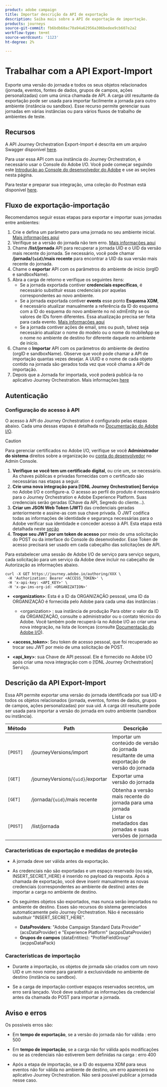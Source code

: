 ```yaml
---
product: adobe campaign
title: Importar descrição da API de exportação
description: Saiba mais sobre a API de exportação de importação.
products: journeys
source-git-commit: fb6bdb60ac70a94a62956a306bedee9cb607e2a2
workflow-type: tm+mt
source-wordcount: '1123'
ht-degree: 2%

---
```



# Trabalhar com a API Export-Import

Exporte uma versão do jornada e todos os seus objetos relacionados (jornada, eventos, fontes de dados, grupos de campos, ações personalizadas) com uma única chamada de API. A carga útil resultante da exportação pode ser usada para importar facilmente a jornada para outro ambiente (instância ou sandbox).
Esse recurso permite gerenciar suas jornadas em várias instâncias ou para vários fluxos de trabalho de ambientes de teste.


## Recursos

A API Journey Orchestration Export-Import é descrita em um arquivo Swagger disponível [here](https://adobedocs.github.io/JourneyAPI/docs/).

Para usar essa API com sua instância do Journey Orchestration, é necessário usar o Console do Adobe I/O. Você pode começar seguindo este [Introdução ao Console do desenvolvedor do Adobe](https://www.adobe.io/apis/experienceplatform/console/docs.html#!AdobeDocs/adobeio-console/master/getting-started.md) e use as seções nesta página.

Para testar e preparar sua integração, uma coleção do Postman está disponível [here](https://raw.githubusercontent.com/AdobeDocs/JourneyAPI/master/postman-collections/Journey-Orchestration_Export-import-API_postman-collection.json).


## Fluxo de exportação-importação

Recomendamos seguir essas etapas para exportar e importar suas jornadas entre ambientes:

1. Crie e defina um parâmetro para uma jornada no seu ambiente inicial. [Mais informações aqui](https://experienceleague.adobe.com/docs/journeys/using/building-journeys/about-journey-building/journey.html)
1. Verifique se a versão do jornada não tem erro. [Mais informações aqui](https://experienceleague.adobe.com/docs/journeys/using/building-journeys/testing-the-journey.html)
1. Chame **/list/jornada** API para recuperar a jornada UID e o UID da versão mais recente do jornada. Se necessário, você pode chamar **/jornada/`{uid}`/mais recente** para encontrar a UID da sua versão mais recente do jornada.
1. Chame o **exportar** API com os parâmetros do ambiente de início (orgID e sandboxName).
1. Abra a carga de retorno e verifique os seguintes itens:
   * Se a jornada exportada contiver **credenciais específicas**, é necessário substituir essas credenciais por aquelas correspondentes ao novo ambiente.
   * Se a jornada exportada contiver **events** esse ponto **Esquema XDM**, é necessário atualizar manualmente a referência da ID do esquema com a ID do esquema do novo ambiente no nó xdmEntity se os valores de IDs forem diferentes. Essa atualização precisa ser feita para cada evento. [Mais informações aqui](https://experienceleague.adobe.com/docs/journeys/using/events-journeys/experience-event-schema.html)
   * Se a jornada contiver ações de email, sms ou push, talvez seja necessário atualizar o nome do modelo ou o nome do mobileApp se o nome no ambiente de destino for diferente daquele no ambiente de início.
1. Chame o **Importar** API com os parâmetros do ambiente de destino (orgID e sandboxName). Observe que você pode chamar a API de importação quantas vezes desejar. A UUID e o nome de cada objeto contido na jornada são gerados toda vez que você chama a API de importação.
1. Depois que a Jornada for importada, você poderá publicá-la no aplicativo Journey Orchestration. Mais informações [here](https://experienceleague.adobe.com/docs/journeys/using/building-journeys/publishing-the-journey.html)


## Autenticação

### Configuração do acesso à API

O acesso à API do Journey Orchestration é configurado pelas etapas abaixo. Cada uma dessas etapas é detalhada no [Documentação do Adobe I/O](https://www.adobe.io/authentication/auth-methods.html#!AdobeDocs/adobeio-auth/master/AuthenticationOverview/ServiceAccountIntegration.md).

>[!CAUTION]
>
>Para gerenciar certificados no Adobe I/O, verifique se você <b>Administrador do sistema</b> direitos sobre a organização ou [conta do desenvolvedor](https://helpx.adobe.com/br/enterprise/using/manage-developers.html) no Admin Console.

1. **Verifique se você tem um certificado digital**, ou crie um, se necessário. As chaves públicas e privadas fornecidas com o certificado são necessárias nas etapas a seguir.
1. **Crie uma nova integração para [!DNL Journey Orchestration] Serviço** no Adobe I/O e configure-a. O acesso ao perfil do produto é necessário para o Journey Orchestration e Adobe Experience Platform. Suas credenciais serão geradas (Chave da API, Segredo do cliente...).
1. **Criar um JSON Web Token (JWT)** das credenciais geradas anteriormente e assine-as com sua chave privada. O JWT codifica todas as informações de identidade e segurança necessárias para o Adobe verificar sua identidade e conceder acesso à API. Esta etapa está detalhada neste [seção](https://www.adobe.io/authentication/auth-methods.html#!AdobeDocs/adobeio-auth/master/JWT/JWT.md)
1. **Troque seu JWT por um token de acesso** por meio de uma solicitação do POST ou da interface do Console do desenvolvedor. Esse Token de acesso precisará ser usado em cada cabeçalho das solicitações de API.

Para estabelecer uma sessão de Adobe I/O de serviço para serviço seguro, cada solicitação para um serviço da Adobe deve incluir no cabeçalho de Autorização as informações abaixo.

```
curl -X GET https://journey.adobe.io/authoring/XXX \
 -H 'Authorization: Bearer <ACCESS_TOKEN>' \
 -H 'x-api-key: <API_KEY>' \
 -H 'x-gw-ims-org-id: <ORGANIZATION>'
```

* **&lt;organization>**: Esta é a ID da ORGANIZAÇÃO pessoal, uma ID da ORGANIZAÇÃO é fornecida pelo Adobe para cada uma das instâncias :

   * &lt;organization> : sua instância de produção
   Para obter o valor da ID da ORGANIZAÇÃO, consulte o administrador ou o contato técnico do Adobe. Você também pode recuperá-la no Adobe I/O ao criar uma nova integração, na lista de licenças (consulte [Documentação do Adobe I/O](https://www.adobe.io/authentication.html)).

* **&lt;access_token>**: Seu token de acesso pessoal, que foi recuperado ao trocar seu JWT por meio de uma solicitação de POST.

* **&lt;api_key>**: sua Chave de API pessoal. Ele é fornecido no Adobe I/O após criar uma nova integração com o [!DNL Journey Orchestration] Serviço.



## Descrição da API Export-Import

Essa API permite exportar uma versão do jornada identificada por sua UID e todos os objetos relacionados (jornada, eventos, fontes de dados, grupos de campos, ações personalizadas) por sua uid.
A carga útil resultante pode ser usada para importar a versão do jornada em outro ambiente (sandbox ou instância).

| Método | Path | Descrição |
|---|---|---|
| `[POST]` | /journeyVersions/import | Importar um conteúdo de versão do jornada resultante de uma exportação de versão do jornada |
| `[GET]` | /journeyVersions/`{uid}`/exportar | Exportar uma versão do jornada |
| `[GET]` | /jornada/`{uid}`/mais recente | Obtenha a versão mais recente do jornada para uma jornada |
| `[POST]` | /list/jornada | Listar os metadados das jornadas e suas versões de jornada |


### Características de exportação e medidas de proteção

* A jornada deve ser válida antes da exportação.

* As credenciais não são exportadas e um espaço reservado (ou seja, INSERT_SECRET_HERE) é inserido no payload da resposta.
Após a chamada de exportação, você deve inserir manualmente as novas credenciais (correspondentes ao ambiente de destino) antes de importar a carga no ambiente de destino.

* Os seguintes objetos são exportados, mas nunca serão importados no ambiente de destino. Esses são recursos do sistema gerenciados automaticamente pelo Journey Orchestration. Não é necessário substituir &quot;INSERT_SECRET_HERE&quot;.
   * **DataProviders**: &quot;Adobe Campaign Standard Data Provider&quot; (acsDataProvider) e &quot;Experience Platform&quot; (acppsDataProvider)
   * **Grupos de campos** (dataEntities): &quot;ProfileFieldGroup&quot; (acppsDataPack)



### Características de importação

* Durante a importação, os objetos de jornada são criados com um novo UID e um novo nome para garantir a exclusividade no ambiente de destino (instância ou sandbox).

* Se a carga de importação contiver espaços reservados secretos, um erro será lançado. Você deve substituir as informações da credencial antes da chamada do POST para importar a jornada.

## Aviso e erros

Os possíveis erros são:

* Em **tempo de exportação**, se a versão do jornada não for válida : erro 500

* Em **tempo de importação**, se a carga não for válida após modificações ou se as credenciais não estiverem bem definidas na carga : erro 400

* Após a etapa de importação, se a ID do esquema XDM para seus eventos não for válida no ambiente de destino, um erro aparecerá no aplicativo Journey Orchestration. Não será possível publicar a jornada nesse caso.